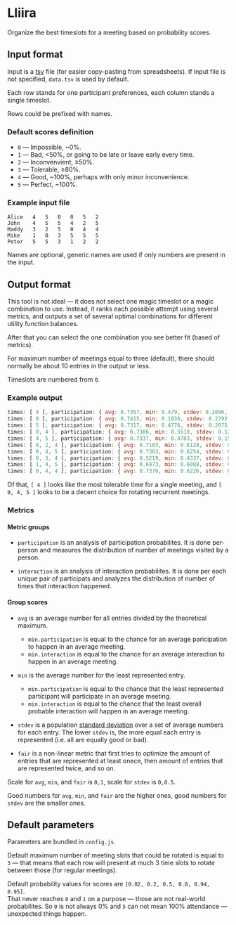 # Lliira

Organize the best timeslots for a meeting based on probability scores.

## Input format

Input is a [tsv][] file (for easier copy-pasting from spreadsheets).
If input file is not specified, `data.tsv` is used by default.

Each row stands for one participant preferences, each column stands a single timeslot.

Rows could be prefixed with names.

### Default scores definition

 * `0` — Impossible, ~0%.
 * `1` — Bad, <50%, or going to be late or leave early every time.
 * `2` — Inconvenvient, ≥50%.
 * `3` — Tolerable, ≥80%.
 * `4` — Good, ~100%, perhaps with only minor inconvenience.
 * `5` — Perfect, ~100%.

### Example input file

```tsv
Alice	4	5	0	0	5	2
John	4	5	5	4	2	5
Maddy	3	2	5	0	4	4
Mike	1	0	3	5	5	5
Peter	5	5	3	1	2	2
```

Names are optional, generic names are used if only numbers are present in the input.

## Output format

This tool is not ideal — it does not select one magic timeslot or a magic combination to use.
Instead, it ranks each possible attempt using several metrics, and outputs a set of several
optimal combinations for different utility function balances.

After that you can select the one combination you see better fit (based of metrics).

For maximum number of meetings equal to three (default), there should normally be about 10 entries
in the output or less.

Timeslots are numbered from `0`.

### Example output

```js
times: [ 4 ], participation: { avg: 0.7357, min: 0.479, stdev: 0.2096, fair: 0.8255 }, interaction: { avg: 0.5536, min: 0.2395, stdev: 0.2092, fair: 0.6655 }
times: [ 0 ], participation: { avg: 0.7415, min: 0.1936, stdev: 0.2792, fair: 0.5673 }, interaction: { avg: 0.5478, min: 0.1549, stdev: 0.3082, fair: 0.4745 }
times: [ 5 ], participation: { avg: 0.7317, min: 0.4776, stdev: 0.2075, fair: 0.8244 }, interaction: { avg: 0.5492, min: 0.2388, stdev: 0.2065, fair: 0.6644 }
times: [ 0, 4 ], participation: { avg: 0.7386, min: 0.5518, stdev: 0.1245, fair: 0.9678 }, interaction: { avg: 0.5507, min: 0.3185, stdev: 0.1394, fair: 0.725 }
times: [ 4, 5 ], participation: { avg: 0.7337, min: 0.4783, stdev: 0.158, fair: 0.8476 }, interaction: { avg: 0.5514, min: 0.3466, stdev: 0.1563, fair: 0.7372 }
times: [ 0, 2, 4 ], participation: { avg: 0.7103, min: 0.6128, stdev: 0.0904, fair: 0.9688 }, interaction: { avg: 0.5111, min: 0.3538, stdev: 0.1004, fair: 0.8261 }
times: [ 0, 4, 5 ], participation: { avg: 0.7363, min: 0.6254, stdev: 0.0819, fair: 0.9655 }, interaction: { avg: 0.5502, min: 0.3626, stdev: 0.09, fair: 0.7937 }
times: [ 0, 3, 4 ], participation: { avg: 0.5219, min: 0.4337, stdev: 0.0607, fair: 0.9193 }, interaction: { avg: 0.3765, min: 0.2261, stdev: 0.0817, fair: 0.6501 }
times: [ 1, 4, 5 ], participation: { avg: 0.6973, min: 0.6088, stdev: 0.0708, fair: 0.9527 }, interaction: { avg: 0.4973, min: 0.3072, stdev: 0.0845, fair: 0.7563 }
times: [ 0, 4, 4 ], participation: { avg: 0.7376, min: 0.6226, stdev: 0.122, fair: 0.9585 }, interaction: { avg: 0.5516, min: 0.364, stdev: 0.1283, fair: 0.7653 }
```

Of that, `[ 4 ]` looks like the most tolerable time for a single meeting, and `[ 0, 4, 5 ]` looks to be
a decent choice for rotating recurrent meetings. 

### Metrics

#### Metric groups

* `participation` is an analysis of participation probabilites.
  It is done per-person and measures the distribution of number of meetings visited by a person.

* `interaction` is an analysis of interaction probabilites.
  It is done per each unique pair of participats and analyzes the distribution of number of times
  that interaction happened.

#### Group scores

* `avg` is an average number for all entries divided by the theoretical maximum.
  * `min.participation` is equal to the chance for an average paricipation to happen in an average
    meeting.
  * `min.interaction` is equal to the chance for an average interaction to happen in an average
    meeting.

* `min` is the average number for the least represented entry.
  * `min.participation` is equal to the chance that the least represented participant will
    participate in an average meeting.
  * `min.interaction` is equal to the chance that the least overall probable interaction will happen
    in an average meeting.

* `stdev` is a population [standard deviation][] over a set of average numbers for each entry.
  The lower `stdev` is, the more equal each entry is represented (i.e. all are equally good or bad).

* `fair` is a non-linear metric that first tries to optimize the amount of entries that are
  represented at least onece, then amount of entries that are represented twice, and so on.

Scale for `avg`, `min`, and `fair` is `0,1`, scale for `stdev` is `0,0.5`.

Good numbers for `avg`, `min`, and `fair` are the higher ones, good numbers for `stdev` are the
smaller ones.

## Default parameters

Parameters are bundled in `config.js`.

Default maximum number of meeting slots that could be rotated is equal to `3` — that means that each
row will present at much 3 time slots to rotate between those (for regular meetings).

Default probability values for scores are `[0.02, 0.2, 0.5, 0.8, 0.94, 0.95]`.  
That never reaches `0` and `1` on a purpose — those are not real-world probabilites.
So `0` is not always 0% and `5` can not mean 100% attendance — unexpected things happen.

[tsv]: https://en.wikipedia.org/wiki/Tab-separated_values
[standard deviation]: https://en.wikipedia.org/wiki/Standard_deviation
